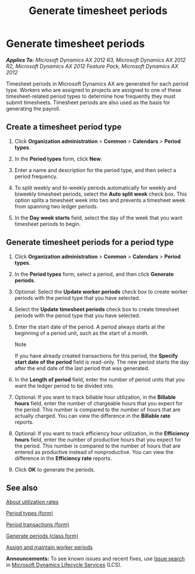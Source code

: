 ﻿---
title: Generate timesheet periods
TOCTitle: Generate timesheet periods
ms:assetid: 49a3aa2e-6d08-42bf-b299-67c28ccbdbcf
ms:mtpsurl: https://technet.microsoft.com/en-us/library/Aa497006(v=AX.60)
ms:contentKeyID: 36056943
ms.date: 04/18/2014
mtps_version: v=AX.60
f1_keywords:
- create periods
- employee periods
- generate periods
- period type
- split period
---

# Generate timesheet periods 


_**Applies To:** Microsoft Dynamics AX 2012 R3, Microsoft Dynamics AX 2012 R2, Microsoft Dynamics AX 2012 Feature Pack, Microsoft Dynamics AX 2012_

Timesheet periods in Microsoft Dynamics AX are generated for each period type. Workers who are assigned to projects are assigned to one of these timesheet-related period types to determine how frequently they must submit timesheets. Timesheet periods are also used as the basis for generating the payroll.

## Create a timesheet period type

1.  Click **Organization administration** \> **Common** \> **Calendars** \> **Period types**.

2.  In the **Period types** form, click **New**.

3.  Enter a name and description for the period type, and then select a period frequency.

4.  To split weekly and bi-weekly periods automatically for weekly and biweekly timesheet periods, select the **Auto split week** check box. This option splits a timesheet week into two and prevents a timesheet week from spanning two ledger periods.

5.  In the **Day week starts** field, select the day of the week that you want timesheet periods to begin.

## Generate timesheet periods for a period type

1.  Click **Organization administration** \> **Common** \> **Calendars** \> **Period types**.

2.  In the **Period types** form, select a period, and then click **Generate periods**.

3.  Optional: Select the **Update worker periods** check box to create worker periods with the period type that you have selected.

4.  Select the **Update timesheet periods** check box to create timesheet periods with the period type that you have selected.

5.  Enter the start date of the period. A period always starts at the beginning of a period unit, such as the start of a month.
    

    > [!NOTE]
    > <P>If you have already created transactions for this period, the <STRONG>Specify start date of the period</STRONG> field is read-only. The new period starts the day after the end date of the last period that was generated.</P>



6.  In the **Length of period** field, enter the number of period units that you want the ledger period to be divided into.

7.  Optional: If you want to track billable hour utilization, in the **Billable hours** field, enter the number of chargeable hours that you expect for the period. This number is compared to the number of hours that are actually charged. You can view the difference in the **Billable rate** reports.

8.  Optional: If you want to track efficiency hour utilization, in the **Efficiency hours** field, enter the number of productive hours that you expect for the period. This number is compared to the number of hours that are entered as productive instead of nonproductive. You can view the difference in the **Efficiency rate** reports.

9.  Click **OK** to generate the periods.

## See also

[About utilization rates](about-utilization-rates.md)

[Period types (form)](https://technet.microsoft.com/en-us/library/aa586707\(v=ax.60\))

[Period transactions (form)](https://technet.microsoft.com/en-us/library/aa558283\(v=ax.60\))

[Generate periods (class form)](https://technet.microsoft.com/en-us/library/aa557965\(v=ax.60\))

[Assign and maintain worker periods](assign-and-maintain-worker-periods.md)

  
**Announcements:** To see known issues and recent fixes, use [Issue search](http://go.microsoft.com/fwlink/?linkid=389258) in [Microsoft Dynamics Lifecycle Services](http://go.microsoft.com/fwlink/?linkid=306505) (LCS).

